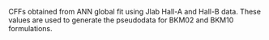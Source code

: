 CFFs obtained from ANN global fit using Jlab Hall-A and Hall-B data. These values are used to generate the pseudodata for BKM02 and BKM10 formulations.
